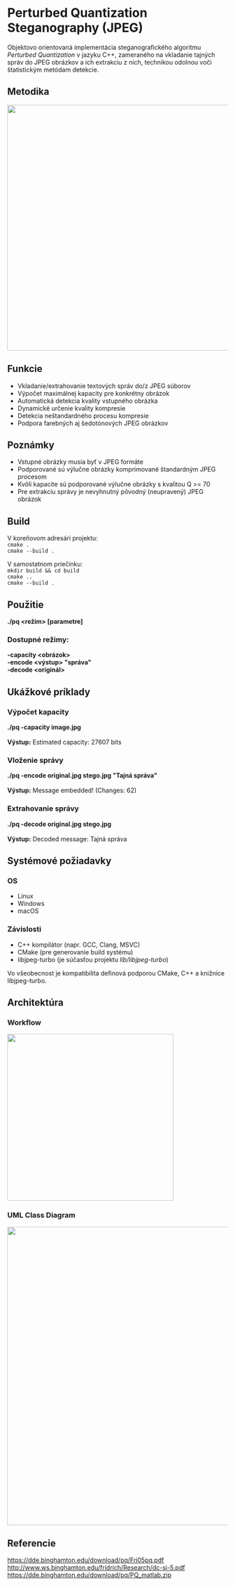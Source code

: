 # Perturbed Quantization Steganography (JPEG)

Objektovo orientovaná implementácia steganografického algoritmu <i>Perturbed Quantization</i> v jazyku C++, zameraného na vkladanie tajných správ do JPEG obrázkov a ich extrakciu z nich, technikou odolnou voči štatistickým metódam detekcie.

## Metodika

<p align="left">
  <img src="https://github.com/user-attachments/assets/121f0467-205f-4297-b2a9-4c56c6094ffe" width="560">
</p>

## Funkcie
- Vkladanie/extrahovanie textových správ do/z JPEG súborov
- Výpočet maximálnej kapacity pre konkrétny obrázok
- Automatická detekcia kvality vstupného obrázka
- Dynamické určenie kvality kompresie
- Detekcia neštandardného procesu kompresie
- Podpora farebných aj šedotónových JPEG obrázkov

## Poznámky
- Vstupné obrázky musia byť v JPEG formáte
- Podporované sú výlučne obrázky komprimované štandardným JPEG procesom
- Kvôli kapacite sú podporované výlučne obrázky s kvalitou Q >= 70 
- Pre extrakciu správy je nevyhnutný pôvodný (neupravený) JPEG obrázok

## Build
V koreňovom adresári projektu: <br>
`cmake .` <br> 
`cmake --build .`

V samostatnom priečinku: <br>
`mkdir build && cd build` <br>
`cmake ..` <br>
`cmake --build .`

## Použitie

<b>./pq <režim> [parametre]</b>

### Dostupné režimy:
<b>-capacity <obrázok></b> <br>
<b>-encode <vstup> <výstup> "správa"</b> <br>
<b>-decode <originál> <stego></b> <br>

## Ukážkové príklady

### Výpočet kapacity
<b>./pq -capacity image.jpg</b> <br><br>
<b>Výstup:</b> Estimated capacity: 27607 bits

### Vloženie správy
<b>./pq -encode original.jpg stego.jpg "Tajná správa"</b> <br><br>
<b>Výstup:</b> Message embedded! (Changes: 62)

### Extrahovanie správy
<b>./pq -decode original.jpg stego.jpg</b> <br><br>
<b>Výstup:</b> Decoded message: Tajná správa

## Systémové požiadavky

### OS
- Linux  
- Windows  
- macOS  

### Závislosti
- C++ kompilátor (napr. GCC, Clang, MSVC)  
- CMake (pre generovanie build systému)  
- libjpeg-turbo (je súčasťou projektu <i>lib/libjpeg-turbo</i>)

Vo všeobecnost je kompatibilita definová podporou CMake, C++ a knižnice libjpeg-turbo.

## Architektúra
### Workflow
<p align="left">
  <img src="https://github.com/user-attachments/assets/da64337c-b069-499a-b4c0-0629d6ddad45" width="380">
</p>

### UML Class Diagram
<p align="left">
  <img src="https://github.com/user-attachments/assets/ec88d706-e2b4-4a56-93ca-6bf6e4aa90b7" width="680">
</p>

## Referencie
https://dde.binghamton.edu/download/pq/Fri05pq.pdf <br>
http://www.ws.binghamton.edu/fridrich/Research/dc-si-5.pdf <br>
https://dde.binghamton.edu/download/pq/PQ_matlab.zip <br>
